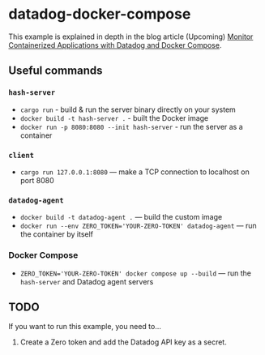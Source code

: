 # datadog-docker-compose

This example is explained in depth in the blog article (Upcoming) [Monitor Containerized Applications with Datadog and Docker Compose](https://www.tryzero.com/blog/monitor-containerized-applications-with-datadog-and-docker-compose).

## Useful commands

### `hash-server`

- `cargo run` - build & run the server binary directly on your system
- `docker build -t hash-server .` - built the Docker image
- `docker run -p 8080:8080 --init hash-server` - run the server as a container

### `client`

- `cargo run 127.0.0.1:8080` — make a TCP connection to localhost on port 8080

### `datadog-agent`

- `docker build -t datadog-agent .` — build the custom image
- `docker run --env ZERO_TOKEN='YOUR-ZERO-TOKEN' datadog-agent` — run the container by itself

### Docker Compose

- `ZERO_TOKEN='YOUR-ZERO-TOKEN' docker compose up --build` — run the `hash-server` and Datadog agent servers

## TODO

If you want to run this example, you need to...

1. Create a Zero token and add the Datadog API key as a secret.
